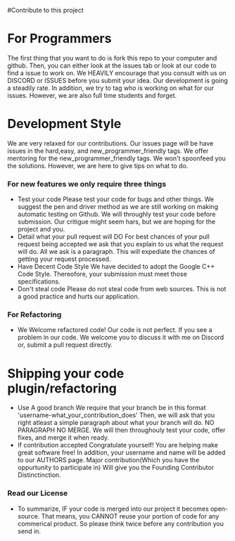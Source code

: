 #Contribute to this project

# For Programmers
The first thing that you want to do is fork this repo to your computer and github. Then, you can either look at the issues tab or look at our code to find a issue to work on. We HEAVILY encourage that you consult with us on DISCORD or ISSUES before you submit your idea. Our development is going a steadily rate. In addition, we try to tag who is working on what for our issues. However, we are also full time students and forget. 


# Development Style
We are very relaxed for our contributions.
Our issues page will be have issues in the hard,easy, and new_programmer_friendly tags. We offer mentoring for the new_programmer_friendly tags. We won't spoonfeed you the solutions. However, we are here to give tips on what to do.  
### For new features we only require three things
- Test your code
 Please test your code for bugs and other things. We suggest the pen and driver method as we are still working on making automatic testing on Github. We will throughly test your code before submission. Our critigue might seem hars, but we are hoping for the project and you.
- Detail what your pull request will DO
  For best chances of your pull request being accepted we ask that you explain to us what the request will do. All we ask is a paragraph. This will expediate the chances of getting your request processed. 
- Have Decent Code Style
  We have decided to adopt the Google C++ Code Style. Thereofore, your submission must meet those specifications. 
 - Don't steal code
  Please do not steal code from web sources. This is not a good practice and hurts our application. 
 
### For Refactoring
 - We Welcome refactored code! 
  Our code is not perfect. If you see a problem in our code. We welcome you to discuss it with me on Discord or, submit a pull request directly. 
  
  
# Shipping your code plugin/refactoring

- Use A good branch
  We require that your branch be in this format 'username-what_your_contribution_does'
  Then, we will ask that you right atleast a simple paragraph about what your branch will
  do. NO PARAGRAPH NO MERGE. We will then throughouly test your code, offer fixes, and merge it when ready. 
 - If contribution accepted
   Congratulate yourself! You are helping make great software free! In addition, your username and name will be added to our AUTHORS page. Major contribution(Which you have the oppurtunity to participate in) Will give you the Founding Contributor Distinctinction. 
   
   
### Read our License
- To summarize,
 IF your code is merged into our project it becomes open-source. That means, you CANNOT reuse your portion of code for any commerical product. So please think twice before any contribution you send in. 
